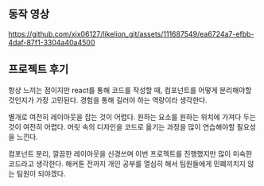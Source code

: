 ## 동작 영상

https://github.com/xjx06127/likelion_git/assets/111687549/ea6724a7-efbb-4daf-87f1-3304a40a4500

## 프로젝트 후기

항상 느끼는 점이지만 react를 통해 코드를 작성할 때, 컴포넌트를 어떻게 분리해야할 것인지가 가장 고민된다. 경험을 통해 길러야 하는 역량이라 생각한다.

별개로 여전히 레이아웃을 잡는 것이 어렵다. 원하는 요소를 원하는 위치에 가져다 두는것이 여전히 어렵다. 머릿 속의 디자인을 코드로 옮기는 과정을 많이 연습해야할 필요성을 느낀다.

컴포넌트 분리, 깔끔한 레이아웃을 신경쓰며 이번 프로젝트를 진행했지만 많이 미숙한 코드라고 생각한다. 해커톤 전까지 개인 공부를 열심히 해서 팀원들에게 민폐끼치지 않는 팀원이 되야겠다.
